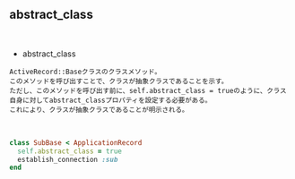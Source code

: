 ## abstract_class  
<br>

- abstract_class  
```
ActiveRecord::Baseクラスのクラスメソッド。
このメソッドを呼び出すことで、クラスが抽象クラスであることを示す。
ただし、このメソッドを呼び出す前に、self.abstract_class = trueのように、クラス自身に対してabstract_classプロパティを設定する必要がある。
これにより、クラスが抽象クラスであることが明示される。
```
<br>

```rb
class SubBase < ApplicationRecord
  self.abstract_class = true
  establish_connection :sub
end
```